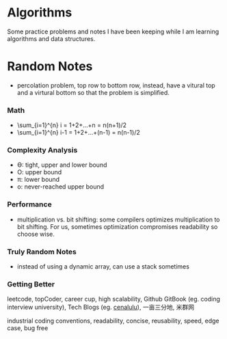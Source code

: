 # Algorithms

Some practice problems and notes I have been keeping while I am learning
algorithms and data structures.

# Random Notes

+ percolation problem, top row to bottom row, instead, have a vitural top and a virtural bottom so that the problem is simplified.

### Math
+ \sum_{i=1}^{n} i = 1+2+...+n = n(n+1)/2
+ \sum_{i=1}^{n} i-1 = 1+2+...+(n-1) = n(n-1)/2

### Complexity Analysis
+ ϴ: tight, upper and lower bound
+ O: upper bound
+ π: lower bound
+ o: never-reached upper bound 

### Performance
+ multiplication vs. bit shifting: some compilers optimizes multiplication to bit shifting. For us, sometimes optimization compromises readability so choose wise.


### Truly Random Notes
- instead of using a dynamic array, can use a stack sometimes


### Getting Better
leetcode, topCoder, career cup, high scalability, Github GitBook (eg. coding interview university), Tech Blogs (eg. [cenalulu](http://cenalulu.github.io/)), 一亩三分地, 米群网

industrial coding conventions, readability, concise, reusability, speed, edge case, bug free